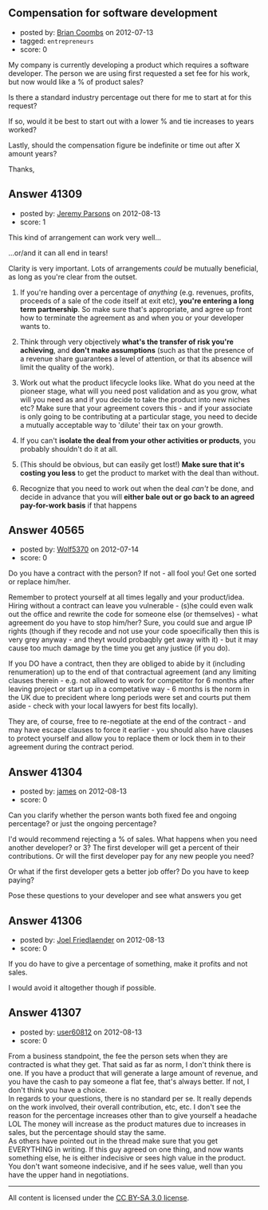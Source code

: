 ## Compensation for software development

- posted by: [Brian Coombs](https://stackexchange.com/users/-1/18775-brian-coombs) on 2012-07-13
- tagged: `entrepreneurs`
- score: 0

My company is currently developing a product which requires a software developer.  The person we are using first requested a set fee for his work, but now would like a % of product sales?

 Is there a standard industry percentage out there for me to start at for this request?

If so, would it be best to start out with a lower % and tie increases to years worked?

Lastly, should the compensation figure be indefinite or time out after X amount years?

Thanks, 


## Answer 41309

- posted by: [Jeremy Parsons](https://stackexchange.com/users/-1/4291-jeremy-parsons) on 2012-08-13
- score: 1

This kind of arrangement can work very well...

...or/and it can all end in tears!

Clarity is very important. Lots of arrangements *could* be mutually beneficial, as long as you're clear from the outset.

 1. If you're handing over a percentage of *anything* (e.g. revenues, profits, proceeds of a sale of the code itself at exit etc), **you're entering a long term partnership**. So make sure that's appropriate, and agree up front how to terminate the agreement as and when you or your developer wants to.

 2. Think through very objectively **what's the transfer of risk you're achieving**, and **don't make assumptions** (such as that the presence of a revenue share guarantees a level of attention, or that its absence will limit the quality of the work).

 3. Work out what the product lifecycle looks like. What do you need at the pioneer stage, what will you need post validation and as you grow, what will you need as and if you decide to take the product into new niches etc? Make sure that your agreement covers this - and if your associate is only going to be contributing at a particular stage, you need to decide a mutually acceptable way to 'dilute' their tax on your growth.

 4. If you can't **isolate the deal from your other activities or products**, you probably shouldn't do it at all.

 5. (This should be obvious, but can easily get lost!) **Make sure that it's costing you less** to get the product to market with the deal than without.

 6. Recognize that you need to work out when the deal *can't* be done, and decide in advance that you will **either bale out or go back to an agreed pay-for-work basis** if that happens


## Answer 40565

- posted by: [Wolf5370](https://stackexchange.com/users/-1/18438-wolf5370) on 2012-07-14
- score: 0

Do you have a contract with the person? If not - all fool you! Get one sorted or replace him/her.

Remember to protect yourself at all times legally and your product/idea. Hiring without a contract can leave you vulnerable - (s)he could even walk out the office and rewrite the code for someone else (or themselves) - what agreement do you have to stop him/her? Sure, you could sue and argue IP rights (though if they recode and not use your code spoecifically then this is very grey anyway - and theyt would probaqbly get away with it) - but it may cause too much damage by the time you get any justice (if you do).

If you DO have a contract, then they are obliged to abide by it (including renumeration) up to the end of that contractual agreement (and any limiting clauses therein - e.g. not allowed to work for competitor for 6 months after leaving project or start up in a competative way - 6 months is the norm in the UK due to precident where long periods were set and courts put them aside - check with your local lawyers for best fits locally). 

They are, of course, free to re-negotiate at the end of the contract - and may have escape clauses to force it earlier - you should also have clauses to protect yourself and allow you to replace them or lock them in to their agreement during the contract period.


## Answer 41304

- posted by: [james](https://stackexchange.com/users/-1/5800-james) on 2012-08-13
- score: 0

Can you clarify whether the person wants both fixed fee and ongoing percentage? or just the ongoing percentage?

I'd would recommend rejecting a % of sales. What happens when you need another developer? or 3?  The first developer will get a percent of their contributions. Or will the first developer pay for any new people you need?

Or what if the first developer gets a better job offer? Do you have to keep paying?  

Pose these questions to your developer and see what answers you get


## Answer 41306

- posted by: [Joel Friedlaender](https://stackexchange.com/users/-1/5543-joel-friedlaender) on 2012-08-13
- score: 0

If you do have to give a percentage of something, make it profits and not sales.

I would avoid it altogether though if possible.


## Answer 41307

- posted by: [user60812](https://stackexchange.com/users/-1/19115-user60812) on 2012-08-13
- score: 0

From a business standpoint, the fee the person sets when they are contracted is what they get. That said as far as norm, I don't think there is one. If you have a product that will generate a large amount of revenue, and you have the cash to pay someone a flat fee, that's always better. If not, I don't think you have a choice.  
In regards to your questions, there is no standard per se. It really depends on the work involved, their overall contribution, etc, etc. I don't see the reason for the percentage increases other than to give yourself a headache LOL The money will increase as the product matures due to increases in sales, but the percentage should stay the same.  
As others have pointed out in the thread make sure that you get EVERYTHING in writing. If this guy agreed on one thing, and now wants something else, he is either indecisive or sees high value in the product. You don't want someone indecisive, and if he sees value, well than you have the upper hand in negotiations.



---

All content is licensed under the [CC BY-SA 3.0 license](https://creativecommons.org/licenses/by-sa/3.0/).
